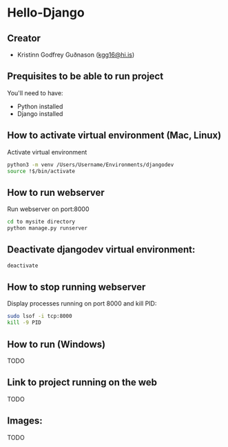 # Hello-Django

## Creator
* Kristinn Godfrey Guðnason (kgg16@hi.is)

## Prequisites to be able to run project
You'll need to have:
* Python installed
* Django installed

## How to activate virtual environment (Mac, Linux)
Activate virtual environment
```sh
python3 -m venv /Users/Username/Environments/djangodev
source !$/bin/activate
```

## How to run webserver
Run webserver on port:8000
```sh
cd to mysite directory 
python manage.py runserver
```

## Deactivate djangodev virtual environment:
```sh
deactivate
```

## How to stop running webserver
Display processes running on port 8000 and kill PID:
```sh
sudo lsof -i tcp:8000
kill -9 PID

```


## How to run (Windows)
TODO

## Link to project running on the web
TODO

## Images:
TODO

